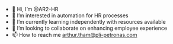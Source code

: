 - 👋 Hi, I’m @AR2-HR
- 👀 I’m interested in automation for HR processes 
- 🌱 I’m currently learning independently with resources available
- 💞️ I’m looking to collaborate on enhancing employee experience
- 📫 How to reach me arthur.tham@pli-petronas.com

<!---
AR2-HR/AR2-HR is a ✨ special ✨ repository because its `README.md` (this file) appears on your GitHub profile.
You can click the Preview link to take a look at your changes.
--->
